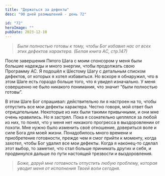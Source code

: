 ```yaml
---
title: "Держаться за дефекты"
desc: "90 дней размышлений - день 72"

id: "72"
heroImage: ""
pubDate: 2023-12-10
---
```

> _Были полностью готовы к тому, чтобы Бог избавил нас от всех этих дефектов
> характера. (Белая книга АС, стр.147)_

После завершения Пятого Шага с моим спонсором у меня были большие надежды и
много энергии, чтобы продолжать свою Программу АС. Я подошёл к Шестому Шагу с
детальным списком дефектов, от которых я хотел избавиться. Но вскоре я
обнаружил, что в этом Шаге есть гораздо больше того, что я увидел изначально.
У меня совершенно не было никакого понимания, что значит “были полностью
готовы”.

В этом Шаге Бог спрашивал: действительно ли я настроен на то, чтобы отпустить
все мои дефекты характера. Честно говоря, мой ответ был отрицательным.
Некоторые из них были такими привычными, и они мне очень нравились. Но я
застрял. Пока я сознательно цеплялся за любой из них, то понял, что у меня нет
никакого прогресса в выздоровлении от похоти. Мне нужно было изменить своё
отношение, довериться воле и силе Бога для моей жизни. Понадобилось много
времени и приобретение готовности, прежде чем я смог прийти к моменту, когда
захотел, чтобы Бог удалил все мои дефекты. Когда я наконец-то сделал этот
выбор, то заметил, что стал больше принимать других и себя, и продвинулся
дальше по пути настоящей трезвости и выздоровления.

> _Боже, даруй мне готовность отпустить любую проблему, которая уводит меня от
> исполнения Твоей воли сегодня._

